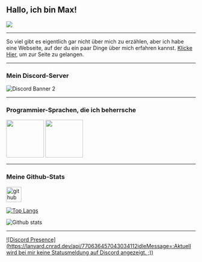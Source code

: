 ## Hallo, ich bin Max!
![](https://cdn.discordapp.com/attachments/1026949697933430887/1043863509399765042/max.gif)

---------

So viel gibt es eigentlich gar nicht über mich zu erzählen, aber ich habe eine Webseite, auf der du ein paar Dinge über mich erfahren kannst. [Klicke Hier](https://max1385.carrd.co), um zur Seite zu gelangen.

---------

### Mein Discord-Server

 ![Discord Banner 2](https://discordapp.com/api/guilds/831073014887088148/widget.png?style=banner2)

---------

### Programmier-Sprachen, die ich beherrsche
<img src="https://cdn.discordapp.com/attachments/894955032313733192/1043892027840012399/javascript_logo_1.png" width="100" />
<img src="https://cdn.discordapp.com/attachments/894955032313733192/1043891078400573460/Python-logo-notext.svg_1_1.png" width="100" />

---------

### Meine Github-Stats

[<img src='https://cdn.jsdelivr.net/npm/simple-icons@3.0.1/icons/github.svg' alt='github' height='40'>](https://github.com/Max1385)  

[![Top Langs](https://github-readme-stats.vercel.app/api/top-langs/?username=Max1385)](https://github.com/anuraghazra/github-readme-stats)

![Github stats](https://github-readme-stats.vercel.app/api?username=Max1385&show_icons=true)  

---------



[![Discord Presence](https://lanyard.cnrad.dev/api/770636457043034112idleMessage=:Aktuell wird bei mir keine Statusmeldung auf Discord angezeigt. ;))](https://discord.com/users/770636457043034112)
